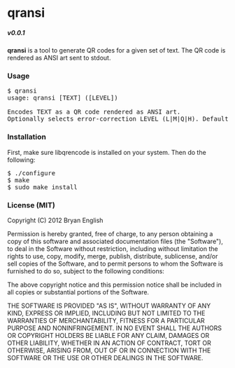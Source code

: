 # qransi
##### v0.0.1

**qransi** is a tool to generate QR codes for a given set of text. The QR code is rendered as ANSI art sent to stdout.

### Usage

<pre>
$ qransi
usage: qransi [TEXT] ([LEVEL])

Encodes TEXT as a QR code rendered as ANSI art.
Optionally selects error-correction LEVEL (L|M|Q|H). Default is L.
</pre>

### Installation

First, make sure libqrencode is installed on your system. Then do the following:
<pre>
$ ./configure
$ make
$ sudo make install
</pre>

### License (MIT)

Copyright (C) 2012 Bryan English

Permission is hereby granted, free of charge, to any person obtaining a copy of this software and associated documentation files (the "Software"), to deal in the Software without restriction, including without limitation the rights to use, copy, modify, merge, publish, distribute, sublicense, and/or sell copies of the Software, and to permit persons to whom the Software is furnished to do so, subject to the following conditions:

The above copyright notice and this permission notice shall be included in all copies or substantial portions of the Software.

THE SOFTWARE IS PROVIDED "AS IS", WITHOUT WARRANTY OF ANY KIND, EXPRESS OR IMPLIED, INCLUDING BUT NOT LIMITED TO THE WARRANTIES OF MERCHANTABILITY, FITNESS FOR A PARTICULAR PURPOSE AND NONINFRINGEMENT. IN NO EVENT SHALL THE AUTHORS OR COPYRIGHT HOLDERS BE LIABLE FOR ANY CLAIM, DAMAGES OR OTHER LIABILITY, WHETHER IN AN ACTION OF CONTRACT, TORT OR OTHERWISE, ARISING FROM, OUT OF OR IN CONNECTION WITH THE SOFTWARE OR THE USE OR OTHER DEALINGS IN THE SOFTWARE.